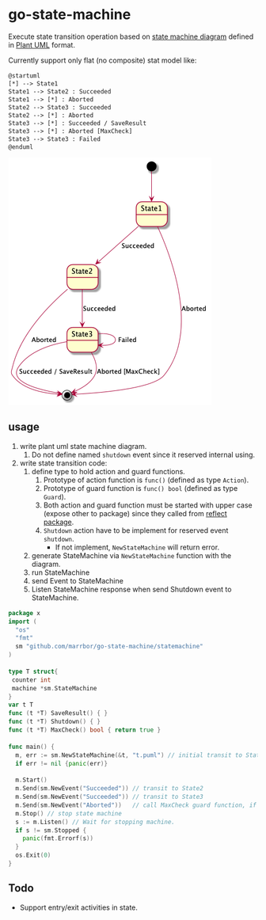# go-state-machine

Execute state transition operation based on [state machine diagram](https://plantuml.com/state-diagram) defined in [Plant UML](https://plantuml.com/) format.

Currently support only flat (no composite) stat model like:
```puml
@startuml
[*] --> State1
State1 --> State2 : Succeeded
State1 --> [*] : Aborted
State2 --> State3 : Succeeded
State2 --> [*] : Aborted
State3 --> [*] : Succeeded / SaveResult
State3 --> [*] : Aborted [MaxCheck]
State3 --> State3 : Failed
@enduml
```

![](./test1.png)

## usage
1. write plant uml state machine diagram.
    1. Do not define named `shutdown` event since it reserved internal using.
1. write state transition code:
    1. define type to hold action and guard functions.
        1. Prototype of action function is `func()` (defined as type `Action`).
        1. Prototype of guard function is `func() bool` (defined as type `Guard`).
        1. Both action and guard function must be started with upper case (expose other to package) since they called from [reflect package](https://golang.org/pkg/reflect/).
        1. `Shutdown` action have to be implement for reserved event `shutdown`.
            - If not implement, `NewStateMachine` will return error.
    1. generate StateMachine via `NewStateMachine` function with the diagram.
    1. run StateMachine
    1. send Event to StateMachine
    1. Listen StateMachine response when send Shutdown event to StateMachine.

```go
package x
import (
  "os"
  "fmt"
  sm "github.com/marrbor/go-state-machine/statemachine"
)

type T struct{
 counter int
 machine *sm.StateMachine
}
var t T
func (t *T) SaveResult() { }
func (t *T) Shutdown() { }
func (t *T) MaxCheck() bool { return true }

func main() {
  m, err := sm.NewStateMachine(&t, "t.puml") // initial transit to State1
  if err != nil {panic(err)}

  m.Start()
  m.Send(sm.NewEvent("Succeeded")) // transit to State2
  m.Send(sm.NewEvent("Succeeded")) // transit to State3
  m.Send(sm.NewEvent("Aborted"))   // call MaxCheck guard function, if MaxCheck returns true, transit to EndState. 
  m.Stop() // stop state machine
  s := m.Listen() // Wait for stopping machine.
  if s != sm.Stopped {
    panic(fmt.Errorf(s))
  }
  os.Exit(0)
}
```

## Todo 
- Support entry/exit activities in state.

